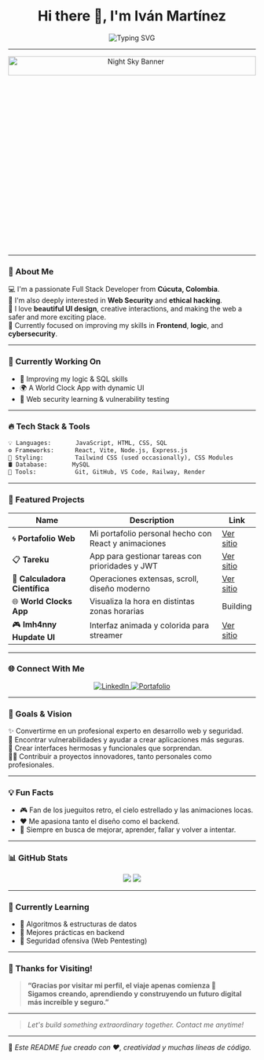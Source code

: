 <h1 align="center">Hi there 👋, I'm Iván Martínez</h1>
<p align="center">
  <img src="https://readme-typing-svg.herokuapp.com?font=Fira+Code&size=24&duration=4000&pause=1000&center=true&vCenter=true&multiline=true&width=800&height=100&lines=Full+Stack+Developer+%7C+Frontend+Lover+%7C+Cybersecurity+Enthusiast;Building+amazing+projects+with+React%2C+Node%2C+MySQL...;Passionate+about+technology+and+creative+solutions" alt="Typing SVG" />
</p>

---

<div align="center">
  <img src="https://images.unsplash.com/photo-1503264116251-35a269479413?auto=format&fit=crop&w=1600&q=80" width="100%" height="10%" alt="Night Sky Banner" />
</div>

---

### 🌟 About Me

💻 I'm a passionate Full Stack Developer from **Cúcuta, Colombia**.  
🔐 I'm also deeply interested in **Web Security** and **ethical hacking**.  
🌌 I love **beautiful UI design**, creative interactions, and making the web a safer and more exciting place.  
🚀 Currently focused on improving my skills in **Frontend**, **logic**, and **cybersecurity**.

---

### 🚧 Currently Working On

- 🧠 Improving my logic & SQL skills  
- 🌍 A World Clock App with dynamic UI  
- 🔐 Web security learning & vulnerability testing

---

### 🔥 Tech Stack & Tools

```txt
💡 Languages:       JavaScript, HTML, CSS, SQL
⚙️ Frameworks:      React, Vite, Node.js, Express.js
🎨 Styling:         Tailwind CSS (used occasionally), CSS Modules
🛢️ Database:       MySQL
🔧 Tools:           Git, GitHub, VS Code, Railway, Render
```

---

### 📌 Featured Projects

| Name                      | Description                                     | Link |
|---------------------------|-------------------------------------------------|------|
| 🌀 **Portafolio Web**      | Mi portafolio personal hecho con React y animaciones | [Ver sitio](https://portfolio-ivan-m.onrender.com/) |
| 📋 **Tareku**              | App para gestionar tareas con prioridades y JWT | [Ver sitio](https://tareku.onrender.com/) |
| 🧮 **Calculadora Científica** | Operaciones extensas, scroll, diseño moderno | [Ver sitio](https://scientifical.netlify.app/) |
| 🌐 **World Clocks App**   | Visualiza la hora en distintas zonas horarias | Building |
| 🎮 **Imh4nny Hupdate UI** | Interfaz animada y colorida para streamer      | [Ver sitio](https://imh4nny-hubupdate.onrender.com) |

---

### 🌐 Connect With Me

<p align="center">
  <a href="https://www.linkedin.com/in/ivan-andres-martinez-rios-7b9140266/" target="_blank">
    <img src="https://img.shields.io/badge/LinkedIn-%230077B5.svg?&style=for-the-badge&logo=linkedin&logoColor=white" alt="LinkedIn" />
  </a>
  <a href="https://portfolio-ivan-m.onrender.com/" target="_blank">
    <img src="https://img.shields.io/badge/Portafolio-Web-blue?style=for-the-badge&logo=react&logoColor=white" alt="Portafolio" />
  </a>
</p>

---

### 🎯 Goals & Vision

✨ Convertirme en un profesional experto en desarrollo web y seguridad.  
🔎 Encontrar vulnerabilidades y ayudar a crear aplicaciones más seguras.  
🌈 Crear interfaces hermosas y funcionales que sorprendan.  
👨‍💻 Contribuir a proyectos innovadores, tanto personales como profesionales.

---

### 💡 Fun Facts

- 🎮 Fan de los jueguitos retro, el cielo estrellado y las animaciones locas.
- ❤️ Me apasiona tanto el diseño como el backend.
- 🧠 Siempre en busca de mejorar, aprender, fallar y volver a intentar.

---

### 📊 GitHub Stats

<p align="center">
  <img src="https://github-readme-stats.vercel.app/api?username=ivanxdd32&show_icons=true&theme=tokyonight&hide_title=true" />
  <img src="https://github-readme-streak-stats.herokuapp.com/?user=ivanxdd32&theme=tokyonight" />
</p>

---

### 🧠 Currently Learning

- 🧮 Algoritmos & estructuras de datos  
- 🧱 Mejores prácticas en backend  
- 🔐 Seguridad ofensiva (Web Pentesting)

---

### 🌌 Thanks for Visiting!

> **“Gracias por visitar mi perfil, el viaje apenas comienza 🚀  
Sigamos creando, aprendiendo y construyendo un futuro digital más increíble y seguro.”**

---

> _Let's build something extraordinary together. Contact me anytime!_

---

🔗 _Este README fue creado con ❤️, creatividad y muchas líneas de código._
